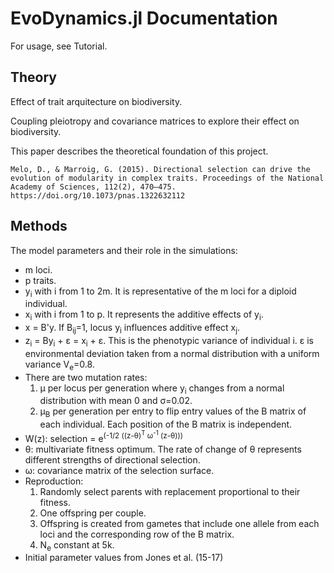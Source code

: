 # EvoDynamics.jl Documentation

For usage, see Tutorial.

## Theory

Effect of trait arquitecture on biodiversity.

Coupling pleiotropy and covariance matrices to explore their effect on biodiversity.

This paper describes the theoretical foundation of this project.

	Melo, D., & Marroig, G. (2015). Directional selection can drive the evolution of modularity in complex traits. Proceedings of the National Academy of Sciences, 112(2), 470–475. https://doi.org/10.1073/pnas.1322632112


## Methods

The model parameters and their role in the simulations:

* m loci.
* p traits.
* y<sub>i</sub> with i from 1 to 2m. It is representative of the m loci for a diploid individual.
* x<sub>i</sub> with i from 1 to p. It represents the additive effects of y<sub>i</sub>.
* x = B'y. If B<sub>ij</sub>=1, locus y<sub>i</sub> influences additive effect x<sub>j</sub>.
* z<sub>i</sub> = By<sub>i</sub> + ε = x<sub>i</sub> + ε. This is the phenotypic variance of individual i. ε is environmental deviation taken from a normal distribution with a uniform variance V<sub>e</sub>=0.8.
* There are two mutation rates:
  1. μ per locus per generation where y<sub>i</sub> changes from a normal distribution with mean 0 and σ=0.02.
  2. μ<sub>B</sub> per generation per entry to flip entry values of the B matrix of each individual. Each position of the B matrix is independent.
* W(z): selection = e<sup>(-1/2 ((z-θ)<sup>T</sup> ω<sup>-1</sup> (z-θ)))</sup>
* θ: multivariate fitness optimum. The rate of change of θ represents different strengths of directional selection.
* ω: covariance matrix of the selection surface.
* Reproduction:
  1. Randomly select parents with replacement proportional to their fitness.
	2. One offspring per couple.
	3. Offspring is created from gametes that include one allele from each loci and the corresponding row of the B matrix.
	4. N<sub>e</sub> constant at 5k.
* Initial parameter values from Jones et al. (15-17)

<!-- 
## Problems and solutions

### Problem 

The mean fitness of populations either goes to zero or becomes too large (infinite). Here are some possible solutions:

1. Limit the upper bound of the fitness of each individual.
2. Have different fitness functions for when there are negative values in the ω matrices and when they are all positive
3. Limit the θ optimal values within y ranges.
4. Do no use inverse of the covariance matrix. Use a matrix that always has ones on the diagonal and non-positives on the off-diagonals.

### Potential solution

1. Transform each distribution T to N(0,1)
2. Set maximum total distance to optimum Z*std(T) where Z = diagonal values cov matrix (Z=10)
3. Set fitness surface covariance mat Diag == 10; random graph from U(0,1) U(0,-1); modular U(0,1) U(0,-1)
4. Normalize fitness values sum(sum(w)) to have a max of 1 -->
